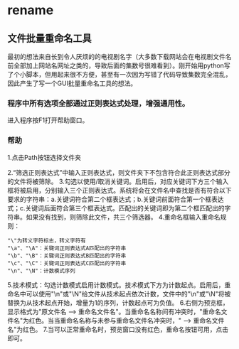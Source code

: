 # rename

## 文件批量重命名工具

最初的想法来自长到令人厌烦的的电视剧名字（大多数下载网站会在电视剧文件名前全部加上网站名网址之类的，导致后面的集数号很难看到）。刚开始用python写了个小脚本，但用起来很不方便，甚至有一次因为写错了代码导致集数完全混乱，因此产生了写一个GUI批量重命名工具的想法。

### 程序中所有选项全部通过正则表达式处理，增强通用性。

进入程序按F1打开帮助窗口。

### 帮助

1.点击Path按钮选择文件夹

2.“筛选正则表达式”中输入正则表达式，则文件夹下不包含符合此正则表达式部分的文件将被筛除。
3.勾选以使用/取消关键词。启用后，对应关键词下方三个输入框将被启用，分别输入三个正则表达式。系统将会在文件名中查找是否有符合以下要求的字符串：a.关键词符合第二个框表达式；b.关键词前面符合第一个框表达式；c.关键词后面符合第三个框表达式。匹配出的关键词即为第二个框匹配出的字符串。如果没有找到，则筛除此文件，共三个筛选器。
4.重命名框输入重命名规则：

```
"\"为转义字符标志，转义字符有
"\a"、"\A"：关键词正则表达式A匹配出的字符串
"\b"、"\B"：关键词正则表达式B匹配出的字符串
"\c"、"\C"：关键词正则表达式C匹配出的字符串
"\n"、"\N"：计数模式序列
```

5.技术模式：勾选计数模式启用计数模式。技术模式下方为计数起点。启用后，重命名中可以使用"\n"或"\N"给文件从技术起点依次计数，文件中的"\n"或"\N"将被替换为从技术起点开始，增量为1的序列，计数起点可为负值。
6.右侧为预览框，显示格式为"原文件名  -->  重命名文件名"。当重命名名称间有冲突时，"重命名文件名"为红色。当当重命名名称与未参与重命名文件名冲突时，"  -->  重命名文件名"为红色。
7.当可以正常重命名时，预览窗口没有红色，重命名按钮可用，点击即可。







